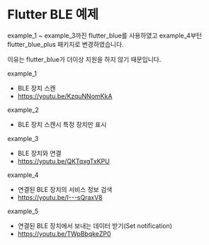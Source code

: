 # Flutter BLE 예제

example_1 ~ example_3까진 flutter_blue를 사용하였고 example_4부턴 flutter_blue_plus 패키지로 변경하였습니다.

이유는 flutter_blue가 더이상 지원을 하지 않기 때문입니다.

example_1
 - BLE 장치 스캔
 - https://youtu.be/KzquNNomKkA
  
example_2
 - BLE 장치 스캔시 특정 장치만 표시
 
example_3
 - BLE 장치와 연결
 - https://youtu.be/QKTqxgTxKPU
  
example_4
 - 연결된 BLE 장치의 서비스 정보 검색
 - https://youtu.be/I---sQraxV8
  
example_5
 - 연결된 BLE 장치에서 보내는 데이터 받기(Set notification)
 - https://youtu.be/TWpBbqkeZP0



